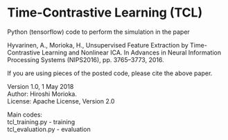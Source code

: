 # Time-Contrastive Learning (TCL)

Python (tensorflow) code to perform the simulation in the paper

Hyvarinen, A., Morioka, H., Unsupervised Feature Extraction by Time-Contrastive Learning and Nonlinear ICA. In Advances in Neural Information Processing Systems (NIPS2016), pp. 3765–3773, 2016.

If you are using pieces of the posted code, please cite the above paper. 

Version 1.0, 1 May 2018  
Author: Hiroshi Morioka.  
License: Apache License, Version 2.0  

Main codes:  
  tcl_training.py     - training  
  tcl_evaluation.py   - evaluation 
